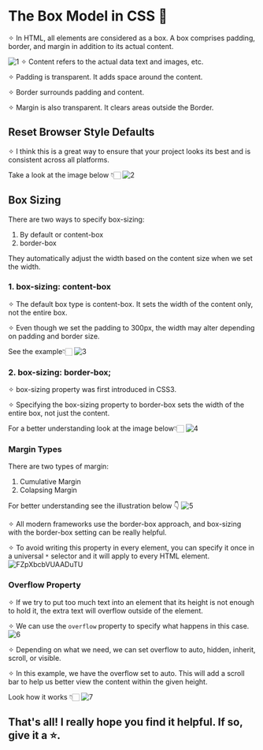 # The Box Model in CSS 🎨

✧ In HTML, all elements are considered as a box. A box comprises padding, border, and margin in addition to its actual content.

![1](https://github.com/ishratUmar18/upskill-frontend/assets/47534248/33b63721-e534-4153-a359-e9ffc3dadd38)
✧ Content refers to the actual data text and images, etc.

✧ Padding is transparent. It adds space around the content.

✧ Border surrounds padding and content.

✧ Margin is also transparent. It clears areas outside the Border.

## Reset Browser Style Defaults

✧ I think this is a great way to ensure that your project looks its best and is consistent across all platforms.

Take a look at the image below 👇🏻
![2](https://github.com/ishratUmar18/upskill-frontend/assets/47534248/4efd35c5-8d66-494a-a487-7943d0fdd091)

## Box Sizing

There are two ways to specify box-sizing: 

   1. By default or content-box 
   2. border-box 

They automatically adjust the width based on the content size when we set the width.

### 1. box-sizing: content-box

✧ The default box type is content-box. It sets the width of the content only, not the entire box. 

✧ Even though we set the padding to 300px, the width may alter depending on padding and border size.

See the example👇🏻
![3](https://github.com/ishratUmar18/upskill-frontend/assets/47534248/94e0f0b5-a678-4cb2-8158-7f772043c06f)

### 2. box-sizing: border-box;

✧ box-sizing property was first introduced in CSS3. 

✧ Specifying the box-sizing property to border-box sets the width of the entire box, not just the content.

For a better understanding look at the image below👇🏻
![4](https://github.com/ishratUmar18/upskill-frontend/assets/47534248/ab83792e-5585-4f45-8a26-4c04dc557258)

### Margin Types
There are two types of margin:
  1. Cumulative Margin
  2. Colapsing Margin

For better understanding see the illustration below 👇
![5](https://github.com/ishratUmar18/upskill-frontend/assets/47534248/5c9fbbc9-71e8-401d-98e3-5292622be2ec)


✧ All modern frameworks use the border-box approach, and box-sizing with the border-box setting can be really helpful.

✧ To avoid writing this property in every element, you can specify it once in a universal `*` selector and it will apply to every HTML element.
![FZpXbcbVUAADuTU](https://github.com/ishratUmar18/upskill-frontend/assets/47534248/ad05abd3-76d9-4bfc-a100-31b749bb3137)

### Overflow Property
✧ If we try to put too much text into an element that its height is not enough to hold it, the extra text will overflow outside of the element. 

✧ We can use the `overflow` property to specify what happens in this case.
![6](https://github.com/ishratUmar18/upskill-frontend/assets/47534248/f470eaae-5315-4d23-8cc0-eca3bb071329)

✧ Depending on what we need, we can set overflow to auto, hidden, inherit, scroll, or visible.

✧ In this example, we have the overflow set to auto. This will add a scroll bar to help us better view the content within the given height.

Look how it works 👇🏻
![7](https://github.com/ishratUmar18/upskill-frontend/assets/47534248/76719897-c130-4654-92e7-cdb820da846a)

## That's all! I really hope you find it helpful. If so, give it a ⭐.

